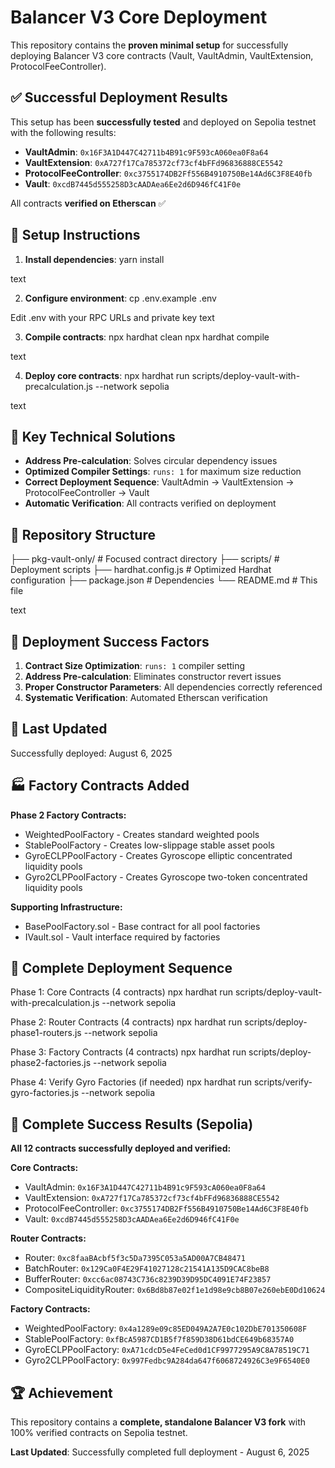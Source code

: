 # Balancer V3 Core Deployment

This repository contains the **proven minimal setup** for successfully deploying Balancer V3 core contracts (Vault, VaultAdmin, VaultExtension, ProtocolFeeController).

## ✅ Successful Deployment Results

This setup has been **successfully tested** and deployed on Sepolia testnet with the following results:

- **VaultAdmin**: `0x16F3A1D447C42711b4B91c9F593cA060ea0F8a64`
- **VaultExtension**: `0xA727f17Ca785372cf73cf4bFFd96836888CE5542`
- **ProtocolFeeController**: `0xc3755174DB2Ff556B4910750Be14Ad6C3F8E40fb`
- **Vault**: `0xcdB7445d555258D3cAADAea6Ee2d6D946fC41F0e`

All contracts **verified on Etherscan** ✅

## 🔧 Setup Instructions

1. **Install dependencies**:
yarn install

text

2. **Configure environment**:
cp .env.example .env

Edit .env with your RPC URLs and private key
text

3. **Compile contracts**:
npx hardhat clean
npx hardhat compile

text

4. **Deploy core contracts**:
npx hardhat run scripts/deploy-vault-with-precalculation.js --network sepolia

text

## 🎯 Key Technical Solutions

- **Address Pre-calculation**: Solves circular dependency issues
- **Optimized Compiler Settings**: `runs: 1` for maximum size reduction
- **Correct Deployment Sequence**: VaultAdmin → VaultExtension → ProtocolFeeController → Vault
- **Automatic Verification**: All contracts verified on deployment

## 📁 Repository Structure

├── pkg-vault-only/ # Focused contract directory
├── scripts/ # Deployment scripts
├── hardhat.config.js # Optimized Hardhat configuration
├── package.json # Dependencies
└── README.md # This file

text

## 🚀 Deployment Success Factors

1. **Contract Size Optimization**: `runs: 1` compiler setting
2. **Address Pre-calculation**: Eliminates constructor revert issues
3. **Proper Constructor Parameters**: All dependencies correctly referenced
4. **Systematic Verification**: Automated Etherscan verification

## 📝 Last Updated

Successfully deployed: August 6, 2025

## 🏭 Factory Contracts Added

**Phase 2 Factory Contracts:**
- WeightedPoolFactory - Creates standard weighted pools
- StablePoolFactory - Creates low-slippage stable asset pools  
- GyroECLPPoolFactory - Creates Gyroscope elliptic concentrated liquidity pools
- Gyro2CLPPoolFactory - Creates Gyroscope two-token concentrated liquidity pools

**Supporting Infrastructure:**
- BasePoolFactory.sol - Base contract for all pool factories
- IVault.sol - Vault interface required by factories

## 📝 Complete Deployment Sequence

Phase 1: Core Contracts (4 contracts)
npx hardhat run scripts/deploy-vault-with-precalculation.js --network sepolia

Phase 2: Router Contracts (4 contracts)
npx hardhat run scripts/deploy-phase1-routers.js --network sepolia

Phase 3: Factory Contracts (4 contracts)
npx hardhat run scripts/deploy-phase2-factories.js --network sepolia

Phase 4: Verify Gyro Factories (if needed)
npx hardhat run scripts/verify-gyro-factories.js --network sepolia

## 🎯 Complete Success Results (Sepolia)

**All 12 contracts successfully deployed and verified:**

**Core Contracts:**
- VaultAdmin: `0x16F3A1D447C42711b4B91c9F593cA060ea0F8a64`
- VaultExtension: `0xA727f17Ca785372cf73cf4bFFd96836888CE5542`
- ProtocolFeeController: `0xc3755174DB2Ff556B4910750Be14Ad6C3F8E40fb`
- Vault: `0xcdB7445d555258D3cAADAea6Ee2d6D946fC41F0e`

**Router Contracts:**
- Router: `0xc8faaBAcbf5f3c5Da7395C053a5AD00A7CB48471`
- BatchRouter: `0x129Ca0F4E29F41027128c21541A135D9CAC8beB8`
- BufferRouter: `0xcc6ac08743C736c8239D39D95DC4091E74F23857`
- CompositeLiquidityRouter: `0x6Bd8b87e02f1e1d98e9cb8B07e260ebE0Dd10624`

**Factory Contracts:**
- WeightedPoolFactory: `0x4a1289e09c85ED049A2A7E0c102DbE701350608F`
- StablePoolFactory: `0xfBcA5987CD1B5f7f859D38D61bdCE649b68357A0`
- GyroECLPPoolFactory: `0xA71cdcD5e4FeCed0d1CF9977295A9C8A78519C71`
- Gyro2CLPPoolFactory: `0x997Fedbc9A284da647f6068724926C3e9F6540E0`

## 🏆 Achievement

This repository contains a **complete, standalone Balancer V3 fork** with 100% verified contracts on Sepolia testnet.

**Last Updated**: Successfully completed full deployment - August 6, 2025
